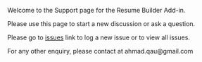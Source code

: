 <p>Welcome to the Support page for the Resume Builder Add-in.</p>

<p>Please use this page to start a new discussion or ask a question.</p>

<p>Please go to <a href="https://github.com/ahmad-zia/SPEnhance/issues">issues</a> link to log a new issue or to view all issues.</p>

<p>For any other enquiry, please contact at ahmad.qau@gmail.com</p> 

